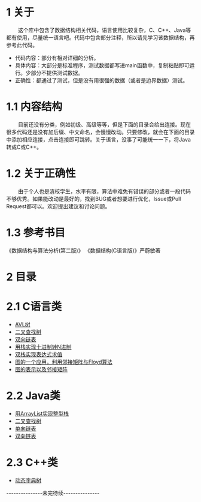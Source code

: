 # 1 关于

&#160; &#160; &#160; &#160; 这个库中包含了数据结构相关代码，语言使用比较复杂，C、C++、Java等都有使用，尽量统一语言吧。代码中包含部分注释，所以请先学习该数据结构，再参考此代码。

* 代码内容：部分有相对详细的分析。
* 具体内容：大部分是标准程序，测试数据都写进main函数中，复制粘贴即可运行。少部分不提供测试数据。
* 正确性：都通过了测试，但是没有用很强的数据（或者是边界数据）测试。

# 1.1 内容结构

&#160; &#160; &#160; &#160; 目前还没有分类，例如初级、高级等等，但是下面的目录会给出连接。现在很多代码还是没有加后缀、中文命名，会慢慢改动。只要修改，就会在下面的目录中添加相应连接，点击连接即可跳转。关于语言，没事了可能统一一下，将Java转成C或C++。

# 1.2 关于正确性
&#160; &#160; &#160; &#160; 由于个人也是渣校学生，水平有限，算法中难免有错误的部分或者一段代码不够优秀。如果能改动是最好的，找到BUG或者想要进行优化，Issue或Pull Request都可以。欢迎提出建议和讨论问题。

# 1.3 参考书目
《数据结构与算法分析(第二版)》
《数据结构(C语言版)》严蔚敏著

# 2 目录

# 2.1 C语言类

* [AVL树](https://github.com/iwts/data-structure/blob/master/AVL.c)
* [二叉查找树](https://github.com/iwts/data-structure/blob/master/binary-search-tree.c)
* [双向链表](https://github.com/iwts/data-structure/blob/master/double-way-linked-list.c)
* [用栈实现十进制转N进制](https://github.com/iwts/data-structure/blob/master/Decimal-to-N-ary-with-stack.c)
* [双栈实现表达式求值](https://github.com/iwts/data-structure/blob/master/expression-evaluation-with-two-stack.c)
* [图的一个应用，利用邻接矩阵与Floyd算法](https://github.com/iwts/data-structure/blob/master/graph-ans-adjacency-matrix-and-Floyd.c)
* [图的表示以及邻接矩阵](https://github.com/iwts/data-structure/blob/master/graphs-and-adjacency-matrices.c)

# 2.2 Java类

* [用ArrayList实现整型栈](https://github.com/iwts/data-structure/blob/master/ArrayList-for-integer-stack.java)
* [二叉查找树](https://github.com/iwts/data-structure/blob/master/binary-search-tree.java)
* [单向链表](https://github.com/iwts/data-structure/blob/master/one-way-linked-list.java)
* [双向链表](https://github.com/iwts/data-structure/blob/master/double-way-linked-list.java)

# 2.3 C++类

* [动态字典树](https://github.com/iwts/data-structure/blob/master/trie-tree(dynamic).cpp)

---------------未完待续---------------
